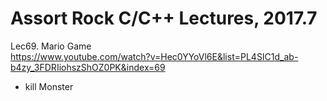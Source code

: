 # Assort Rock C/C++ Lectures, 2017.7

Lec69. Mario Game   
https://www.youtube.com/watch?v=Hec0YYoVl6E&list=PL4SIC1d_ab-b4zy_3FDRIiohszShOZ0PK&index=69

- kill Monster



